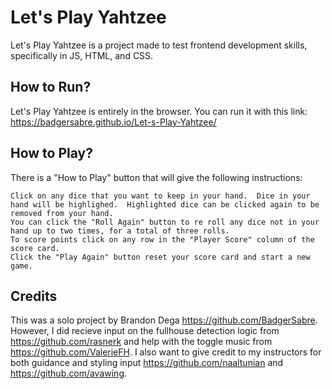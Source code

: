 # Let's Play Yahtzee
Let's Play Yahtzee is a project made to test frontend development skills, specifically in JS, HTML, and CSS.

## How to Run?
Let's Play Yahtzee is entirely in the browser.  You can run it with this link: https://badgersabre.github.io/Let-s-Play-Yahtzee/

## How to Play?
There is a "How to Play" button that will give the following instructions:

    Click on any dice that you want to keep in your hand.  Dice in your hand will be highlighed.  Highlighted dice can be clicked again to be removed from your hand.
    You can click the "Roll Again" button to re roll any dice not in your hand up to two times, for a total of three rolls.
    To score points click on any row in the "Player Score" column of the score card.
    Click the "Play Again" button reset your score card and start a new game.

## Credits
This was a solo project by Brandon Dega https://github.com/BadgerSabre. However, I did recieve input on the fullhouse detection logic from https://github.com/rasnerk and help with the toggle music from https://github.com/ValerieFH.  I also want to give credit to my instructors for both guidance and styling input https://github.com/naaltunian and https://github.com/avawing.
